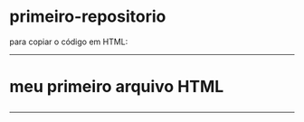 # primeiro-repositorio

para copiar o código em HTML:
***
<html>
  <h1>meu primeiro arquivo HTML</h1<
  </html>


***




